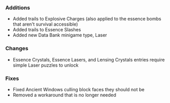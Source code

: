 ### Additions
- Added trails to Explosive Charges (also applied to the essence bombs that aren't survival accessible)
- Added trails to Essence Slashes
- Added new Data Bank minigame type, Laser

### Changes
- Essence Crystals, Essence Lasers, and Lensing Crystals entries require simple Laser puzzles to unlock

### Fixes
- Fixed Ancient Windows culling block faces they should not be
- Removed a workaround that is no longer needed